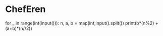 # ChefEren
for _ in range(int(input())):
    n, a, b = map(int,input().split())
    print(b*(n%2) + (a+b)*(n//2))

